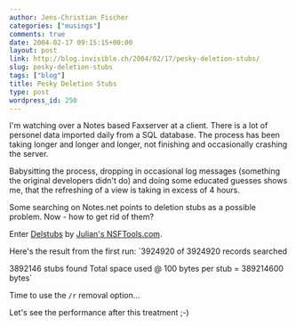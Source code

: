 ```yaml
---
author: Jens-Christian Fischer
categories: ["musings"]
comments: true
date: 2004-02-17 09:15:15+00:00
layout: post
link: http://blog.invisible.ch/2004/02/17/pesky-deletion-stubs/
slug: pesky-deletion-stubs
tags: ["blog"]
title: Pesky Deletion Stubs
type: post
wordpress_id: 250
---
```


I'm watching over a Notes based Faxserver at a client. There is a lot of personel data imported daily from a SQL database. The process has been taking longer and longer and longer, not finishing and occasionally crashing the server.

Babysitting the process, dropping in occasional log messages (something the original developers didn't do) and doing some educated guesses shows me, that the refreshing of a view is taking in excess of 4 hours.

Some searching on Notes.net points to deletion stubs as a possible problem. Now - how to get rid of them?

Enter [Delstubs](http://www.nsftools.com/tools/delstubs.htm) by [Julian's NSFTools.com](http://www.nsftools.com/).

Here's the result from the first run:
`3924920 of 3924920 records searched

3892146 stubs found
Total space used @ 100 bytes per stub = 389214600 bytes`

Time to use the `/r` removal option...

Let's see the performance after this treatment ;-)
